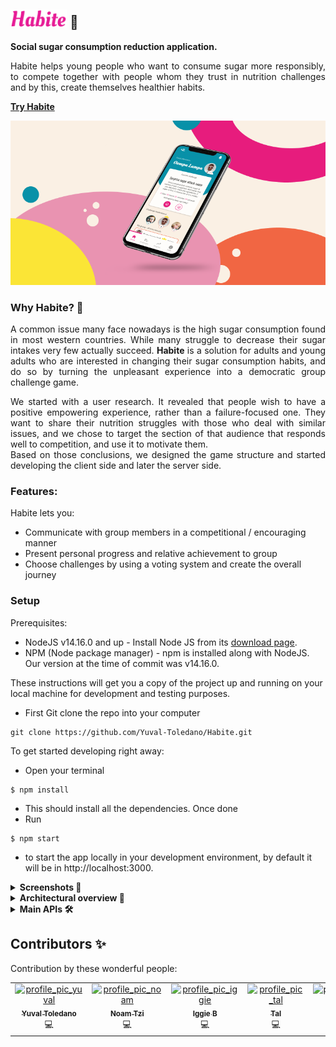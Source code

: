 
<!-- ![](https://github.com/Yuval-Toledano/Habite/blob/main/src/images/logo.svg) -->

## <img src='https://github.com/Yuval-Toledano/Habite/blob/main/src/images/logo.svg' width="90px" type='image'> 🍬 
<p><b>Social sugar consumption reduction application.</b></p>
<p align="justify" >Habite helps young people who want to consume sugar more responsibly, to compete together with people whom they trust in nutrition challenges and by this, create themselves healthier habits.</>

<b><a href="https://habite-fd756.web.app">Try Habite</a></b>

<p align="center">
  <img src='https://github.com/Yuval-Toledano/Habite/blob/main/src/images/cover.png' width="1000px" type='image'>
</p>


### Why Habite? 🤩

<p align="justify">A common issue many face nowadays is the high sugar consumption found in most western countries. While many struggle to decrease their sugar intakes very few actually succeed.         <b>Habite</b> is a solution for adults and young adults who are interested in changing their sugar consumption habits, and do so by turning the unpleasant experience into a democratic   group challenge game.</p>
<p align="justify">We started with a user research. It revealed that people wish to have a positive empowering experience, rather than a failure-focused one. They want to share their nutrition         struggles with those who deal with similar issues, and we chose to target the section of that audience that responds well to competition, and use it to motivate them.
<br>Based on those conclusions, we designed the game structure and started developing the client side and later the server side.</p>

### Features:
Habite lets you:
- Communicate with group members in a competitional / encouraging manner
- Present personal progress and relative achievement to group
- Choose challenges by using a voting system and create the overall journey

### Setup

Prerequisites:

* NodeJS v14.16.0 and up - Install Node JS from its [download page](https://nodejs.org/en/download/).
* NPM (Node package manager) - npm is installed along with NodeJS. Our version at the time of commit was v14.16.0.

These instructions will get you a copy of the project up and running on your local machine for development and testing purposes.

* First Git clone the repo into your computer
```
git clone https://github.com/Yuval-Toledano/Habite.git
```

To get started developing right away:

* Open your terminal
```
$ npm install
```
* This should install all the dependencies. Once done
* Run 
``` 
$ npm start
```
* to start the app locally in your development environment, by default it will be in http://localhost:3000.

<details>
  <br>
  <summary><b>Screenshots 👀</b></summary>
  <img width="230px" src="https://github.com/Yuval-Toledano/Habite/blob/main/src/images/home.png" />
  <img width="237px" src="https://github.com/Yuval-Toledano/Habite/blob/main/src/images/signup.png" />
  <img width="237px" src="https://github.com/Yuval-Toledano/Habite/blob/main/src/images/overview.png" />
  <img width="233px" src="https://github.com/Yuval-Toledano/Habite/blob/main/src/images/challenges.png" />
</details>

<details>
  <summary><b>Architectural overview 📐</b></summary>
  <br>
  <p align="justify">We choose to use Cloud Firestore as our Database, it is a NoSQL document database. our storage contains 5 collections, 4 of them are updated on realtime and 1 that     contains static data for the app.</p> 
<br>
  <p><u>Collections:</u></p>
  <ul align="justify">
    <li><b>Users:</b> personal information of each user, generated for each user in the signup process.
      Contains- name, email, profile picture, score, level, group id and list of notifications.</li>
    <br>
    <li><b>Groups:</b> information of each group, keeps track of the current challenge of each group and the future approved challenge. The document is generated when a group is          created and is updated if user joins group and all changes in challenges.
  Contains- user Id’s in group, number of group members, current challenge Id, start timestamp of current challenge, end timestamp of current challenge, list of approved       challenges and list of past challenges.</li>
    <br>
  <li><b>Votes:</b> a vote document is generated for each challenge that one of the group members has voted for. If another group member votes for a challenge that’s been voted for,    their vote will be added to the document the exists for that challenge. 
    Contains- challenge Id, group Id, counter of votes and voters Id.</li>
    <br>
  <li><b>ChallengeLog:</b> for each current challenge that’s created for a group a challenge log is generated for each group member with the current challenge Id. The challenge log   keeps track of the success of each user during the current challenge and is updated based on the success reported by the user. At the end of the current challenge the user   score is updated based on the challenge log.</li>
    <br>
  <li><b>Challenges-autogenerated-ids:</b> static documents, contains all the information on the challenges in the app. 
    Contains- challenge name, challenge XP, description, level, and rewards.</li>
  </ul
  <br>
  <img width="1000px" src="https://github.com/Yuval-Toledano/Habite/blob/main/src/images/architectural overview.jpeg" />
    
  <a href="https://github.com/Yuval-Toledano/Habite/blob/f1f335d6911bd836743dbbfa6ec8d03f3f22c0b1/src/Habite%20user%20and%20app%20research%20documentation.pdf"><b>Click here to UX documentation</b></a>
</details>
  
<details>
  <summary><b>Main APIs 🛠️</b></summary>
  <br>
  <p align="justify"> Firebase was chosen as the server-side DB and it is Habite’s storage & hosting platform.<br>
  Firebase provides the tools and infrastructure we needed to develop Habite. With firebase we were able to authenticate and manage users who access our application. Firebase Storage     lets us upload and store user generated content, such as images. Finally, we were able to manage our DB at cloud firestore. Cloud firestore is a flexible, scalable database for       mobile, web, and server development from Firebase and Google Cloud Platform.
  <br><br>
  <i>firebaseTools.js</i> file includes the functions that communicate with the data base.<br>
  There are auth related functions such as <i>generateUserDocument, generateGroupDocument</i> that create new user/group document in the DB. You can also find getter and setter         functions such as <i>getUserDocument , getGroupMembersData </i> that return a promise of the document of the user or usable data.
  <br><br>
  At <i>AuthContext.jsx</i> we get the data from the DB and share it with the other components in the tree by calling functions such as those we mentioned before.
  <br><br>
  At <i>mobileInfoBox.jsx </i> and <i>overview.jsx </i> there is the function <i>fetchChallenge</i> inside useEffect. The function gets current challenge of the group, and it           validates it every time there is a change with the user data or the group data or a day has changed.</p>
  
</details>

## Contributors ✨

Contribution by these wonderful people:

<!-- ALL-CONTRIBUTORS-LIST:START - Do not remove or modify this section -->
<!-- prettier-ignore-start -->
<!-- markdownlint-disable -->
<table>
  <tr>
    <td align="center"><a href="https://github.com/Yuval-Toledano"><img src="https://avatars.githubusercontent.com/u/82638638?v=4" width="100px;" alt="profile_pic_yuval"/><br /><sub><b>Yuval Toledano</b></sub></a><br /><a  title="code">💻</a></td>
    <td align="center"><a href="https://github.com/noamTzi"><img src="https://avatars.githubusercontent.com/u/39398826?v=4" width="100px;" alt="profile_pic_noam"/><br /><sub><b>Noam Tzi</b></sub></a><br /><a title="code">💻</a></td>
    <td align="center"><a href="https://github.com/IggieB"><img src="https://avatars.githubusercontent.com/u/82638159?v=4" width="100px;" alt="profile_pic_iggie"/><br /><sub><b>Iggie B</b></sub></a><br /><a title="Code">💻</a></td>
    <td align="center"><a href="https://github.com/Tal-Rosenzvi"><img src="https://avatars.githubusercontent.com/u/81176209?v=4" width="100px;" alt="profile_pic_tal"/><br /><sub><b>Tal</b></sub></a><br /><a title="Code">💻</a></td>
    <td align="center"><a href="https://github.com/slevitz"><img src="https://avatars.githubusercontent.com/u/58976078?v=4" width="100px;" alt="profile_pic_sarah"/><br /><sub><b>Sarah Levitz</b></sub></a><br /><a title="Code">💻</a></td>
  </tr>
</table>

<!-- markdownlint-restore -->
<!-- prettier-ignore-end -->

<!-- ALL-CONTRIBUTORS-LIST:END -->
